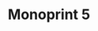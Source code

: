 ---
ee_id_thing: '217'
site: '1'
type: '2'
inv_num: 2008-016
url: 2008-016-monoprint-5
title: 'Monoprint 5 '
year: '2008'
display_year: '2008'
medium: Unique three-color process silkscreen on custom watermarked paper
dims: 42 x 32 inches
pitch: "​Poorly done C-M-Y silkscreens."
ps: ''
live_url: ''
related: ''
youtube: ''
related_code: ''
imgs: Monoprint-5-2008-016-full-database-IH_1.jpg
subheading: ''
download: ''
add_credit: ''
commission: ''
layout: things-i-made
---